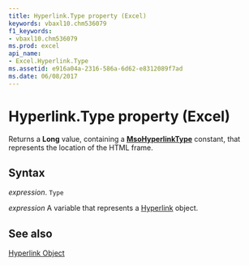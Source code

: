 ```yaml
---
title: Hyperlink.Type property (Excel)
keywords: vbaxl10.chm536079
f1_keywords:
- vbaxl10.chm536079
ms.prod: excel
api_name:
- Excel.Hyperlink.Type
ms.assetid: e916a04a-2316-586a-6d62-e8312089f7ad
ms.date: 06/08/2017
---
```



# Hyperlink.Type property (Excel)

Returns a  **Long** value, containing a **[MsoHyperlinkType](Office.MsoHyperlinkType.md)** constant, that represents the location of the HTML frame.


## Syntax

 _expression_. `Type`

 _expression_ A variable that represents a [Hyperlink](Excel.Hyperlink.md) object.


## See also


[Hyperlink Object](Excel.Hyperlink.md)

